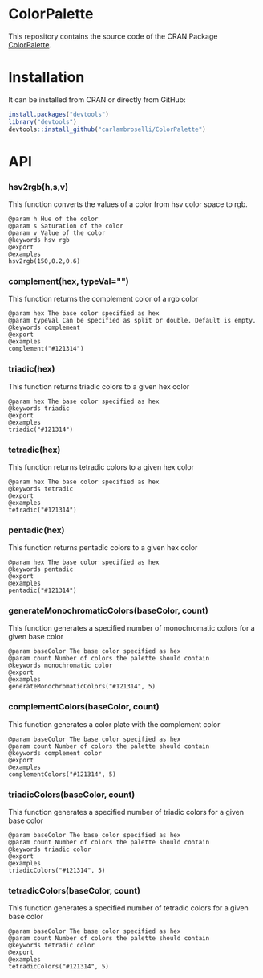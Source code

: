 # ColorPalette

This repository contains the source code of the CRAN Package [ColorPalette](http://cran.r-project.org/web/packages/ColorPalette/). 

# Installation
It can be installed from CRAN or directly from GitHub:

~~~ R
install.packages("devtools")
library("devtools")
devtools::install_github("carlambroselli/ColorPalette")
~~~

# API


### hsv2rgb(h,s,v) 
This function converts the values of a color from hsv color space to rgb.
~~~
@param h Hue of the color
@param s Saturation of the color
@param v Value of the color
@keywords hsv rgb
@export
@examples
hsv2rgb(150,0.2,0.6)
~~~

### complement(hex, typeVal="")
This function returns the complement color of a rgb color
~~~
@param hex The base color specified as hex
@param typeVal Can be specified as split or double. Default is empty.
@keywords complement
@export
@examples
complement("#121314")
~~~

### triadic(hex)
This function returns triadic colors to a given hex color
~~~
@param hex The base color specified as hex
@keywords triadic
@export
@examples
triadic("#121314")
~~~

### tetradic(hex)
This function returns tetradic colors to a given hex color
~~~
@param hex The base color specified as hex
@keywords tetradic
@export
@examples
tetradic("#121314")
~~~

### pentadic(hex)
This function returns pentadic colors to a given hex color
~~~
@param hex The base color specified as hex
@keywords pentadic
@export
@examples
pentadic("#121314")
~~~

### generateMonochromaticColors(baseColor, count)
This function generates a specified number of monochromatic colors for a given base color
~~~
@param baseColor The base color specified as hex
@param count Number of colors the palette should contain
@keywords monochromatic color
@export
@examples
generateMonochromaticColors("#121314", 5)
~~~

### complementColors(baseColor, count)
This function generates a color plate with the complement color
~~~
@param baseColor The base color specified as hex
@param count Number of colors the palette should contain
@keywords complement color
@export
@examples
complementColors("#121314", 5)
~~~

### triadicColors(baseColor, count)
This function generates a specified number of triadic colors for a given base color
~~~
@param baseColor The base color specified as hex
@param count Number of colors the palette should contain
@keywords triadic color
@export
@examples
triadicColors("#121314", 5)
~~~

### tetradicColors(baseColor, count)
This function generates a specified number of tetradic colors for a given base color
~~~
@param baseColor The base color specified as hex
@param count Number of colors the palette should contain
@keywords tetradic color
@export
@examples
tetradicColors("#121314", 5)
~~~
